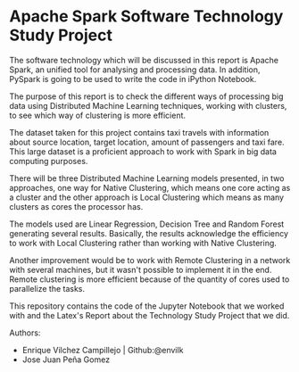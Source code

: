 # Apache Spark Software Technology Study Project

The software technology which will be discussed in this report is Apache Spark, an unified tool for analysing and processing data. In addition, PySpark is going to be used to write the code in iPython Notebook.

The purpose of this report is to check the different ways of processing big data using Distributed Machine Learning techniques, working with clusters, to see which way of clustering is more efficient.

The dataset taken for this project contains taxi travels with information about source location, target location, amount of passengers and taxi fare. This large dataset is a proficient approach to work with Spark in big data computing purposes.

There will be three Distributed Machine Learning models presented, in two approaches, one way for Native Clustering, which means one core acting as a cluster and the other approach is Local Clustering which means as many clusters as cores the processor has.

The models used are Linear Regression, Decision Tree and Random Forest generating several results. Basically, the results acknowledge the efficiency to work with Local Clustering rather than working with Native Clustering. 

Another improvement would be to work with Remote Clustering in a network with several machines, but it wasn't possible to implement it in the end. Remote clustering is more efficient because of the quantity of cores used to parallelize the tasks.

This repository contains the code of the Jupyter Notebook that we worked with and the Latex's Report about the Technology Study Project that we did.


Authors:
 - Enrique Vilchez Campillejo | Github:@envilk
 - Jose Juan Peña Gomez
